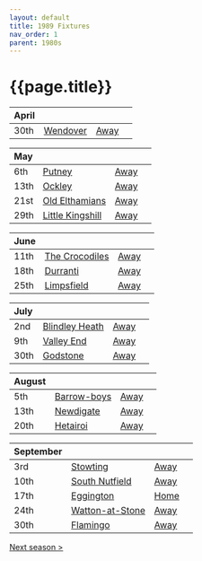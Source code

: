 ```yaml
---
layout: default
title: 1989 Fixtures
nav_order: 1
parent: 1980s
---
```


# {{page.title}}

| April |  |  |  |
|:---|:---|:---|:---|
| 30th | [Wendover](wendover) | [Away](https://goo.gl/maps/UMAEuC7BpMuMJcYj6) |

| May |  |  |  |
|:---|:---|:---|:---|
| 6th | [Putney](putney) | [Away](https://goo.gl/maps/9xcG2jYbQw1KmfDX7) |
| 13th | [Ockley](ockley) | [Away](https://goo.gl/maps/vmhvFhbrVZGrsXAAA) |
| 21st | [Old Elthamians](old-elthamians) | [Away](https://goo.gl/maps/FQbBNZQTFggEmhfv9) |
| 29th | [Little Kingshill](little-kingshill) | [Away](https://goo.gl/maps/JPwm5tfBfK6cjv9m6) |

| June |  |  |  |
|:---|:---|:---|:---|
| 11th | [The Crocodiles](the-crocodiles) | [Away](https://goo.gl/maps/fdXVhyS9CDX9VU1K9) |
| 18th | [Durranti](durranti) | [Away](https://goo.gl/maps/fdXVhyS9CDX9VU1K9) |
| 25th | [Limpsfield](limpsfield) | [Away](https://goo.gl/maps/cQfMoSXGaenFajMf7) |

| July |  |  |  |
|:---|:---|:---|:---|
| 2nd | [Blindley Heath](blindley-heath) | [Away](https://goo.gl/maps/DdfEGZ4dTdcXmxB87) |
| 9th | [Valley End](valley-end) | [Away](https://goo.gl/maps/nmiXsK8NVvZtpB1GA) |
| 30th | [Godstone](godstone) | [Away](https://goo.gl/maps/12XmMyHmXBto8bTV8) |

| August |  |  |  |
|:---|:---|:---|:---|
| 5th | [Barrow-boys](barrow-boys) | [Away](https://goo.gl/maps/KiuCf2WND4y4crjP7) |
| 13th | [Newdigate](newdigate) | [Away](https://goo.gl/maps/kQnkUfc3MdtqLyvd8) |
| 20th | [Hetairoi](hetairoi) | [Away](https://goo.gl/maps/AfwCKu9WW93YqXJa6) |

| September |  |  |  |
|:---|:---|:---|:---|
| 3rd | [Stowting](stowting) | [Away](https://goo.gl/maps/3Br4woRQXRqh9Uje8) |
| 10th | [South Nutfield](south-nutfield) | [Away](https://goo.gl/maps/p9X6FKNSZvxeVuEg6) |
| 17th | [Eggington](eggington) | [Home](https://goo.gl/maps/fdXVhyS9CDX9VU1K9) |
| 24th | [Watton-at-Stone](watton-at-stone) | [Away](https://goo.gl/maps/JPBQawMsjLgYtVHk9) |
| 30th | [Flamingo](flamingo) | [Away](https://goo.gl/maps/qmsr49bMaW7ubVxE8) |

[Next season >](../1990)